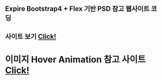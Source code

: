 ## Expire Bootstrap4 + Flex 기반 PSD 참고 웹사이트 코딩


사이트 보기 [Click!](https://franz0406.github.io/expire-web/)
---
이미지 Hover Animation 참고 사이트 [Click!](http://tympanus.net/Development/HoverEffectIdeas/index2.html)
======
